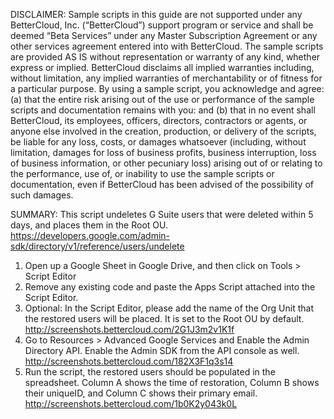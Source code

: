 DISCLAIMER: Sample scripts in this guide are not supported under any BetterCloud, Inc. (“BetterCloud”) support program or service and shall be deemed “Beta Services” under any Master Subscription Agreement or any other services agreement entered into with BetterCloud. The sample scripts are provided AS IS without representation or warranty of any kind, whether express or implied. BetterCloud disclaims all implied warranties including, without limitation, any implied warranties of merchantability or of fitness for a particular purpose. By using a sample script, you acknowledge and agree: (a) that the entire risk arising out of the use or performance of the sample scripts and documentation remains with you: and (b) that in no event shall BetterCloud, its employees, officers, directors, contractors or agents, or anyone else involved in the creation, production, or delivery of the scripts, be liable for any loss, costs, or damages whatsoever (including, without limitation, damages for loss of business profits, business interruption, loss of business information, or other pecuniary loss) arising out of or relating to the performance, use of, or inability to use the sample scripts or documentation, even if BetterCloud has been advised of the possibility of such damages.


SUMMARY: This script undeletes G Suite users that were deleted within 5 days, and places them in the Root OU. https://developers.google.com/admin-sdk/directory/v1/reference/users/undelete

1) Open up a Google Sheet in Google Drive, and then click on Tools > Script Editor
2) Remove any existing code and paste the Apps Script attached into the Script Editor.
3) Optional: In the Script Editor, please add the name of the Org Unit that the restored users will be placed. It is set to the Root OU by default.  http://screenshots.bettercloud.com/2G1J3m2v1K1f
4) Go to Resources > Advanced Google Services and Enable the Admin Directory API. Enable the Admin SDK from the API console as well. http://screenshots.bettercloud.com/182X3F1q3s14
5) Run the script, the restored users should be populated in the spreadsheet. Column A shows the time of restoration, Column B shows their uniqueID, and Column C shows their primary email. http://screenshots.bettercloud.com/1b0K2y043k0L
